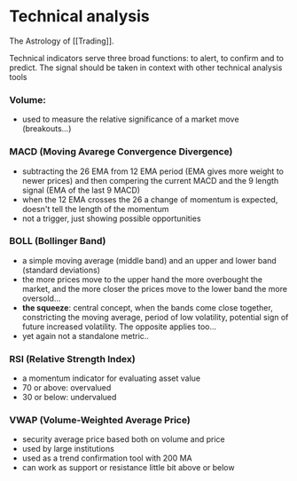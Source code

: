 # Technical analysis
The Astrology of [[Trading]].

Technical indicators serve three broad functions: to alert, to confirm and to predict. The signal should be taken in context with other technical analysis tools
	
### Volume:
- used to measure the relative significance of a market move (breakouts...)

### MACD (Moving Avarege Convergence Divergence)
- subtracting the 26 EMA from 12 EMA period (EMA gives more weight to newer prices) and then compering the current MACD and the 9 length signal (EMA of the last 9 MACD)
- when the 12 EMA crosses the 26 a change of momentum is expected, doesn't tell the length of the momentum 
- not a trigger, just showing possible opportunities
	
### BOLL (Bollinger Band)
- a simple moving average (middle band) and an upper and lower band (standard deviations)
- the more prices move to the upper hand the more overbought the market, and the more closer the prices move to the lower band the more oversold...
- **the squeeze**: central concept, when the bands come close together, constricting the moving average, period of low volatility, potential sign of future increased volatility. The opposite applies too...
- yet again not a standalone metric..
	
### RSI (Relative Strength Index)
- a momentum indicator for evaluating asset value
- 70 or above: overvalued
- 30 or below: undervalued
	
### VWAP (Volume-Weighted Average Price)
- security average price based both on volume and price
- used by large institutions 
- used as a trend confirmation tool with 200 MA
- can work as support or resistance little bit above or below 
	